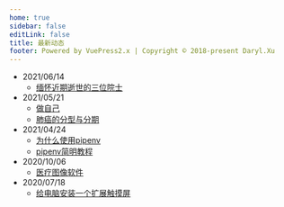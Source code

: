 ```yaml
---
home: true
sidebar: false
editLink: false
title: 最新动态
footer: Powered by VuePress2.x | Copyright © 2018-present Daryl.Xu
---
```

- 2021/06/14
  - [缅怀近期逝世的三位院士](personal-diary/to-remember-three-academicians-dead-recently.md)
- 2021/05/21
  - [做自己](personal-diary/be-yourself.md)
  - [肺癌的分型与分期](computer-visual/lung-cancer-classification.md)
- 2021/04/24
  - [为什么使用pipenv](Python/为什么使用pipenv.md)
  - [pipenv简明教程](Python/pipenv-simple-tutorial.md)
- 2020/10/06
  - [医疗图像软件](computer-visual/awesome-medical-image-software.md)
- 2020/07/18
  - [给电脑安装一个扩展触摸屏](personal-diary/给电脑安装一个扩展触摸屏.md)
